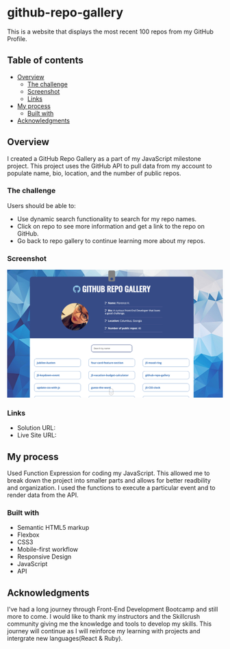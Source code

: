 # github-repo-gallery
This is a website that displays the most recent 100 repos from my GitHub Profile. 

## Table of contents

- [Overview](#overview)
  - [The challenge](#the-challenge)
  - [Screenshot](#screenshot)
  - [Links](#links)
- [My process](#my-process)
  - [Built with](#built-with)
- [Acknowledgments](#acknowledgments)

## Overview
I created a GitHub Repo Gallery as a part of my JavaScript milestone project. This project uses  the GitHub API to pull data from my account to populate name, bio, location, and the number of public repos. 

### The challenge

Users should be able to:

- Use dynamic search functionality to search for my repo names.
- Click on repo to see more information and get a link to the repo on GitHub.
- Go back to repo gallery to continue learning more about my repos.

### Screenshot

![](./screenshot.png)

### Links

- Solution URL: [](https://github.com/flo1244/github-repo-gallery/find/main)
- Live Site URL: [](https://flo1244.github.io/github-repo-gallery/)

## My process
Used Function Expression for coding my JavaScript. This allowed me to break down the project into smaller parts and allows for better readbility and organization. I used the functions to execute a particular event and to render data from the API.

### Built with

- Semantic HTML5 markup
- Flexbox
- CSS3
- Mobile-first workflow
- Responsive Design
- JavaScript
- API


## Acknowledgments

I've had a long journey through Front-End Development Bootcamp and still more to come. I would like to thank my instructors and the Skillcrush community giving me the knowledge and tools to develop my skills. This journey will continue as I will reinforce my learning with projects and intergrate new languages(React & Ruby). 

